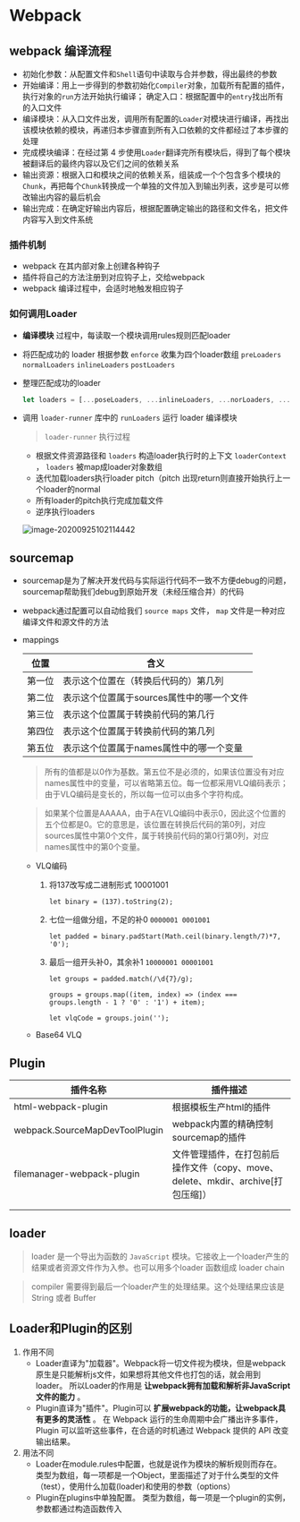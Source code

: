 # Webpack

## webpack 编译流程

- 初始化参数：从配置文件和`Shell`语句中读取与合并参数，得出最终的参数
- 开始编译：用上一步得到的参数初始化`Compiler`对象，加载所有配置的插件，执行对象的`run`方法开始执行编译； 确定入口：根据配置中的`entry`找出所有的入口文件
- 编译模块：从入口文件出发，调用所有配置的`Loader`对模块进行编译，再找出该模块依赖的模块，再递归本步骤直到所有入口依赖的文件都经过了本步骤的处理
- 完成模块编译：在经过第 4 步使用`Loader`翻译完所有模块后，得到了每个模块被翻译后的最终内容以及它们之间的依赖关系
- 输出资源：根据入口和模块之间的依赖关系，组装成一个个包含多个模块的 `Chunk`，再把每个`Chunk`转换成一个单独的文件加入到输出列表，这步是可以修改输出内容的最后机会
- 输出完成：在确定好输出内容后，根据配置确定输出的路径和文件名，把文件内容写入到文件系统

### 插件机制

- webpack 在其内部对象上创建各种钩子
- 插件将自己的方法注册到对应钩子上，交给webpack
- webpack 编译过程中，会适时地触发相应钩子

### 如何调用Loader

- **编译模块** 过程中，每读取一个模块调用rules规则匹配loader

- 将匹配成功的 loader 根据参数 `enforce` 收集为四个loader数组 `preLoaders` `normalLoaders` `inlineLoaders` `postLoaders` 

- 整理匹配成功的loader

  ```js
  let loaders = [...poseLoaders, ...inlineLoaders, ...norLoaders, ...preLoaders]
  ```

- 调用 `loader-runner` 库中的 `runLoaders` 运行 loader 编译模块

  >  `loader-runner` 执行过程

  - 根据文件资源路径和 `loaders` 构造loader执行时的上下文 `loaderContext`  ， `loaders` 被map成loader对象数组
  - 迭代加载loaders执行loader pitch（pitch 出现return则直接开始执行上一个loader的normal
  - 所有loader的pitch执行完成加载文件
  - 逆序执行loaders

  ![image-20200925102114442](/Users/rskmin/studyspace/Study/webpack/img/image-20200925102114442.png)

## sourcemap

- sourcemap是为了解决开发代码与实际运行代码不一致不方便debug的问题，sourcemap帮助我们debug到原始开发（未经压缩合并）的代码
- webpack通过配置可以自动给我们 `source maps` 文件， `map` 文件是一种对应编译文件和源文件的方法

- mappings

  | 位置   | 含义                                      |
  | ------ | ----------------------------------------- |
  | 第一位 | 表示这个位置在（转换后代码的）第几列      |
  | 第二位 | 表示这个位置属于sources属性中的哪一个文件 |
  | 第三位 | 表示这个位置属于转换前代码的第几行        |
  | 第四位 | 表示这个位置属于转换前代码的第几列        |
  | 第五位 | 表示这个位置属于names属性中的哪一个变量   |

  > 所有的值都是以0作为基数。第五位不是必须的，如果该位置没有对应names属性中的变量，可以省略第五位。每一位都采用VLQ编码表示；由于VLQ编码是变长的，所以每一位可以由多个字符构成。

  > 如果某个位置是AAAAA，由于A在VLQ编码中表示0，因此这个位置的五个位都是0。它的意思是，该位置在转换后代码的第0列，对应sources属性中第0个文件，属于转换前代码的第0行第0列，对应names属性中的第0个变量。

  - VLQ编码

    1. 将137改写成二进制形式 10001001

       `let binary = (137).toString(2);`

    2. 七位一组做分组，不足的补0 `0000001 0001001`

       `let padded = binary.padStart(Math.ceil(binary.length/7)*7, '0');`

    3. 最后一组开头补0，其余补1 `10000001 00001001`

       `let groups = padded.match(/\d{7}/g);`

       `groups = groups.map((item, index) => (index === groups.length - 1 ? '0' : '1') + item);`

        `let vlqCode = groups.join('');`

  - Base64 VLQ



## Plugin

| 插件名称                       | 插件描述                                                     |
| ------------------------------ | ------------------------------------------------------------ |
| html-webpack-plugin            | 根据模板生产html的插件                                       |
| webpack.SourceMapDevToolPlugin | webpack内置的精确控制sourcemap的插件                         |
| filemanager-webpack-plugin     | 文件管理插件，在打包前后操作文件（copy、move、delete、mkdir、archive[打包压缩]） |
|                                |                                                              |
|                                |                                                              |

## loader

> loader 是一个导出为函数的 `JavaScript` 模块。它接收上一个loader产生的结果或者资源文件作为入参。也可以用多个loader 函数组成 loader chain 

> compiler 需要得到最后一个loader产生的处理结果。这个处理结果应该是 String 或者 Buffer

## Loader和Plugin的区别

1. 作用不同
   - Loader直译为"加载器"。Webpack将一切文件视为模块，但是webpack原生是只能解析js文件，如果想将其他文件也打包的话，就会用到loader。 所以Loader的作用是 **让webpack拥有加载和解析非JavaScript文件的能力** 。
   - Plugin直译为"插件"。Plugin可以 **扩展webpack的功能，让webpack具有更多的灵活性** 。 在 Webpack 运行的生命周期中会广播出许多事件，Plugin 可以监听这些事件，在合适的时机通过 Webpack 提供的 API 改变输出结果。
2. 用法不同
   - Loader在module.rules中配置，也就是说作为模块的解析规则而存在。 类型为数组，每一项都是一个Object，里面描述了对于什么类型的文件（test），使用什么加载(loader)和使用的参数（options）
   - Plugin在plugins中单独配置。 类型为数组，每一项是一个plugin的实例，参数都通过构造函数传入